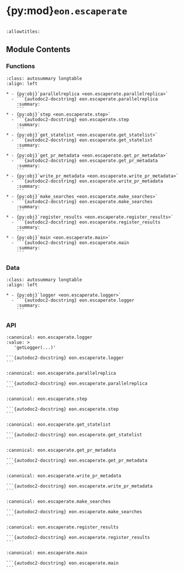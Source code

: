 # {py:mod}`eon.escaperate`

```{py:module} eon.escaperate
```

```{autodoc2-docstring} eon.escaperate
:allowtitles:
```

## Module Contents

### Functions

````{list-table}
:class: autosummary longtable
:align: left

* - {py:obj}`parallelreplica <eon.escaperate.parallelreplica>`
  - ```{autodoc2-docstring} eon.escaperate.parallelreplica
    :summary:
    ```
* - {py:obj}`step <eon.escaperate.step>`
  - ```{autodoc2-docstring} eon.escaperate.step
    :summary:
    ```
* - {py:obj}`get_statelist <eon.escaperate.get_statelist>`
  - ```{autodoc2-docstring} eon.escaperate.get_statelist
    :summary:
    ```
* - {py:obj}`get_pr_metadata <eon.escaperate.get_pr_metadata>`
  - ```{autodoc2-docstring} eon.escaperate.get_pr_metadata
    :summary:
    ```
* - {py:obj}`write_pr_metadata <eon.escaperate.write_pr_metadata>`
  - ```{autodoc2-docstring} eon.escaperate.write_pr_metadata
    :summary:
    ```
* - {py:obj}`make_searches <eon.escaperate.make_searches>`
  - ```{autodoc2-docstring} eon.escaperate.make_searches
    :summary:
    ```
* - {py:obj}`register_results <eon.escaperate.register_results>`
  - ```{autodoc2-docstring} eon.escaperate.register_results
    :summary:
    ```
* - {py:obj}`main <eon.escaperate.main>`
  - ```{autodoc2-docstring} eon.escaperate.main
    :summary:
    ```
````

### Data

````{list-table}
:class: autosummary longtable
:align: left

* - {py:obj}`logger <eon.escaperate.logger>`
  - ```{autodoc2-docstring} eon.escaperate.logger
    :summary:
    ```
````

### API

````{py:data} logger
:canonical: eon.escaperate.logger
:value: >
   'getLogger(...)'

```{autodoc2-docstring} eon.escaperate.logger
```

````

````{py:function} parallelreplica()
:canonical: eon.escaperate.parallelreplica

```{autodoc2-docstring} eon.escaperate.parallelreplica
```
````

````{py:function} step(current_time, current_state, states, transition)
:canonical: eon.escaperate.step

```{autodoc2-docstring} eon.escaperate.step
```
````

````{py:function} get_statelist()
:canonical: eon.escaperate.get_statelist

```{autodoc2-docstring} eon.escaperate.get_statelist
```
````

````{py:function} get_pr_metadata()
:canonical: eon.escaperate.get_pr_metadata

```{autodoc2-docstring} eon.escaperate.get_pr_metadata
```
````

````{py:function} write_pr_metadata(parser, current_state_num, time, wuid)
:canonical: eon.escaperate.write_pr_metadata

```{autodoc2-docstring} eon.escaperate.write_pr_metadata
```
````

````{py:function} make_searches(comm, current_state, wuid)
:canonical: eon.escaperate.make_searches

```{autodoc2-docstring} eon.escaperate.make_searches
```
````

````{py:function} register_results(comm, current_state, states)
:canonical: eon.escaperate.register_results

```{autodoc2-docstring} eon.escaperate.register_results
```
````

````{py:function} main()
:canonical: eon.escaperate.main

```{autodoc2-docstring} eon.escaperate.main
```
````
